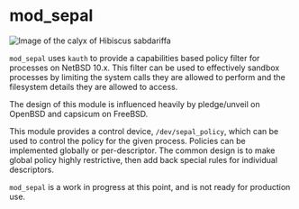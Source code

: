 mod\_sepal
==========

![Image of the calyx of Hibiscus sabdariffa](sepal.png)

`mod_sepal` uses `kauth` to provide a capabilities based policy filter for
processes on NetBSD 10.x. This filter can be used to effectively sandbox
processes by limiting the system calls they are allowed to perform and the
filesystem details they are allowed to access.

The design of this module is influenced heavily by pledge/unveil on OpenBSD and
capsicum on FreeBSD.

This module provides a control device, `/dev/sepal_policy`, which can be used to
control the policy for the given process. Policies can be implemented globally
or per-descriptor. The common design is to make global policy highly
restrictive, then add back special rules for individual descriptors.

`mod_sepal` is a work in progress at this point, and is not ready for production
use.
